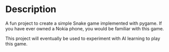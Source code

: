 # Description
A fun project to create a simple Snake game implemented with pygame. 
If you have ever owned a Nokia phone, you would be familiar with this game.

This project will eventually be used to experiment with AI learning to play this game.